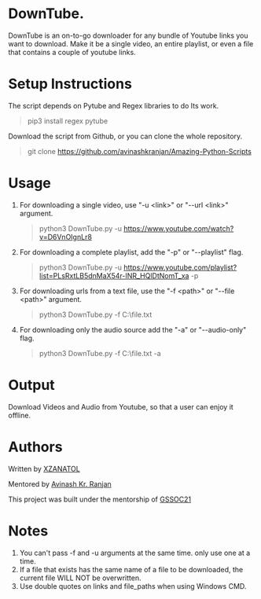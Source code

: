 # DownTube.

DownTube is an on-to-go downloader for any bundle of Youtube links you want to download. Make it be a single video, an entire playlist, or even a file that contains a couple of youtube links.

# Setup Instructions

The script depends on Pytube and Regex libraries to do Its work.

> pip3 install regex pytube

Download the script from Github, or you can clone the whole repository.

> git clone https://github.com/avinashkranjan/Amazing-Python-Scripts

# Usage

1. For downloading a single video, use "-u \<link>" or "--url \<link>" argument.
   > python3 DownTube.py -u https://www.youtube.com/watch?v=D6VnOIgnLr8
2. For downloading a complete playlist, add the "-p" or "--playlist" flag.
   > python3 DownTube.py -u https://www.youtube.com/playlist?list=PLsRxtLB5dnMaX54r-INR_HQlDtNomT_xa -p
3. For downloading urls from a text file, use the "-f \<path>" or "--file \<path>" argument.
   > python3 DownTube.py -f C:\file.txt
4. For downloading only the audio source add the "-a" or "--audio-only" flag.
   > python3 DownTube.py -f C:\file.txt -a

# Output

Download Videos and Audio from Youtube, so that a user can enjoy it offline.

# Authors

Written by <a href="https://github.com/XZANATOL" target="_blank">XZANATOL</a>

Mentored by <a href="https://github.com/avinashkranjan" target="_blank">Avinash Kr. Ranjan</a>

This project was built under the mentorship of <a href="https://gssoc.girlscript.tech/" target="_blank">GSSOC21</a>

# Notes

1. You can't pass -f and -u arguments at the same time. only use one at a time.
2. If a file that exists has the same name of a file to be downloaded, the current file WILL NOT be overwritten.
3. Use double quotes on links and file_paths when using Windows CMD.
